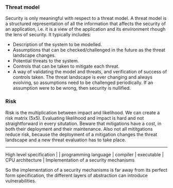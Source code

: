### Threat model
Security is only meaningful with respect to a threat model.
A threat model is a structured representation of all the information that affects the security of an application, i.e. it is a view of the application and its environment rhough the lens of security.
It typically includes:
- Description of the system to be modelled.
- Assumptions that can be checked/challenged in the future as the threat landscape changes.
- Potential threats to the system.
- Controls that can be taken to mitigate each threat.
- A way of validating the model and threats, and verification of success of controls taken.
The threat landscape is ever changing and always evolving, so assumptions need to be challenged periodically. If an assumption were to be wrong, then security is nullified.
### Risk
Risk is the multiplication between impact and likelihood. We can create a risk matrix (5x5). Evaluating likelihood and impact is hard and not straightforward in every situtation.
Beware that mitigations have a cost, in both their deployment and their maintenance. Also not all mititgations reduce risk, because the deployment of a mitigation changes the threat landscape and a new threat evaluation has to take place.

---
High level specification
|
| programming language
| compiler
| executable
| CPU architecture
|
Implementation of a security mechanisms

So the implementation of a security mechanisms is far away from its perfect form specification, the different layers of abstraction can introduce vulnerabilities.
